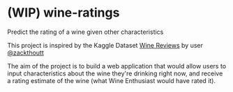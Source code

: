 # (WIP) wine-ratings
Predict the rating of a wine given other characteristics

This project is inspired by the Kaggle Dataset [Wine Reviews](https://www.kaggle.com/zynicide/wine-reviews) by user [@zackthoutt](https://www.kaggle.com/zynicide)

The aim of the project is to build a web application that would allow users to input characteristics about the wine they're drinking right now, and receive a rating estimate of the wine (what Wine Enthusiast would have rated it). 

